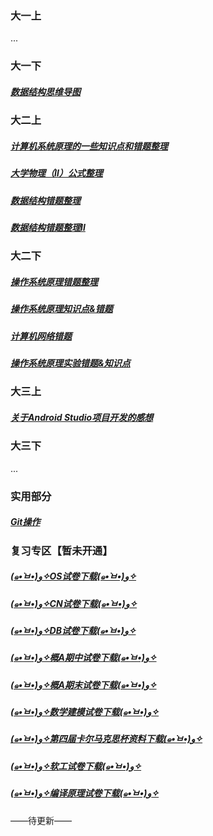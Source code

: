 ### 大一上

...



### 大一下

##### [数据结构思维导图](docs/personal/DS)



### 大二上

##### [计算机系统原理的一些知识点和错题整理](docs/personal/CS)

##### [大学物理（Ⅱ）公式整理](docs/personal/UniversityPhysics2)

##### [数据结构错题整理](docs/personal/DS2)

##### [数据结构错题整理Ⅱ](docs/personal/DS3)



### 大二下

##### [操作系统原理错题整理](docs/personal/OS)

##### [操作系统原理知识点&错题](docs/personal/OS2)

##### [计算机网络错题](docs/personal/CN)

##### [操作系统原理实验错题&知识点](docs/personal/OS3)



### 大三上

##### [关于Android Studio项目开发的感想](docs/personal/Android)



### 大三下

...



### 实用部分

##### [Git操作](docs/personal/Git)



### 复习专区【暂未开通】

##### <a href="/docs/downloads/os试卷.rar" target="_blank">(๑•̀ㅂ•́)و✧OS试卷下载(๑•̀ㅂ•́)و✧</a>

##### <a href="/docs/downloads/cn试卷.rar" download="cn试卷.rar">(๑•̀ㅂ•́)و✧CN试卷下载(๑•̀ㅂ•́)و✧</a>

##### <a href="/docs/downloads/db试卷.rar" download="db试卷.rar">(๑•̀ㅂ•́)و✧DB试卷下载(๑•̀ㅂ•́)و✧</a>

##### <a href="/docs/downloads/概A期中试卷.rar" download="概A期中试卷.rar">(๑•̀ㅂ•́)و✧概A期中试卷下载(๑•̀ㅂ•́)و✧</a>

##### <a href="/docs/downloads/概A期末试卷.rar" download="概A期末试卷.rar">(๑•̀ㅂ•́)و✧概A期末试卷下载(๑•̀ㅂ•́)و✧</a>

##### <a href="/docs/downloads/数学建模试卷.rar" download="数学建模试卷.rar">(๑•̀ㅂ•́)و✧数学建模试卷下载(๑•̀ㅂ•́)و✧</a>

##### <a href="/docs/downloads/第四届卡尔马克思杯.rar" download="第四届卡尔马克思杯.rar">(๑•̀ㅂ•́)و✧第四届卡尔马克思杯资料下载(๑•̀ㅂ•́)و✧</a>

##### <a href="/docs/downloads/软工试卷.rar" download="软工试卷.rar">(๑•̀ㅂ•́)و✧软工试卷下载(๑•̀ㅂ•́)و✧</a>

##### <a href="/docs/downloads/编译原理试卷.rar" download="编译原理试卷.rar">(๑•̀ㅂ•́)و✧编译原理试卷下载(๑•̀ㅂ•́)و✧</a>

——待更新——

